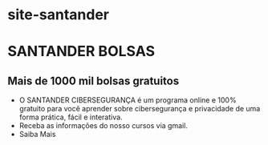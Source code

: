 # site-santander
<!DOCTYPE html>
<html>
<head>
<title>SANTANDER BOLSAS</title>
<meta charset="utf-8">
<meta name="viewport" 
content="width=device-width, initialscale=1.0">
</head>
<body LightGray background="santander2729.webp">
<h1>SANTANDER BOLSAS</h1>
<h2>Mais de 1000 mil bolsas gratuitos</h2>
<ul>
<li>O SANTANDER CIBERSEGURANÇA é um programa online e 100% gratuito para você aprender sobre cibersegurança e privacidade de uma forma prática, fácil e interativa.</li>
<li>Receba as informações do nosso cursos via gmail.</li>
<li>Saiba Mais</li>
</ul>
<img src="Digital-Experience-Santander-Bolsas.webp" alt="">
</body>
</html>      
